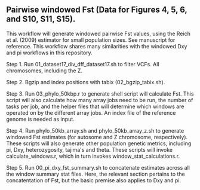 ## Pairwise windowed Fst (Data for Figures 4, 5, 6, and S10, S11, S15).

This workflow will generate windowed pairwise Fst values, using the Reich et al. (2009) estimator for small population sizes. See manuscript for reference. This workflow shares many similarities with the windowed Dxy and pi workflows in this repository. 

Step 1. Run 01_dataset17_div_dff_dataset17.sh to filter VCFs. All chromosomes, including the Z. 

Step 2. Bgzip and index positions with tabix (02_bgzip_tabix.sh). 

Step 3. Run 03_phylo_50kbp.r to generate shell script will calculate Fst. This script will also calculate how many array jobs need to be run, the number of tasks per job, and the helper files that will determine which windows are operated on by the different array jobs. An index file of the reference genome is needed as input.

Step 4. Run phylo_50kb_array.sh and phylo_50kb_array_z.sh to generate windowed Fst estimates (for autosome and Z chromosome, respectively). These scripts will also generate other population genetic metrics, including pi, Dxy, heterozygosity, tajima's and theta. These scripts will invoke calculate_windows.r, which in turn invokes window_stat_calculations.r.  

Step 5. Run 00_pi_dxy_fst_summary.sh to concatenate estimates across all the window summary stat files. Here, the relevant section pertains to the concatentation of Fst, but the basic premise also applies to Dxy and pi. 
